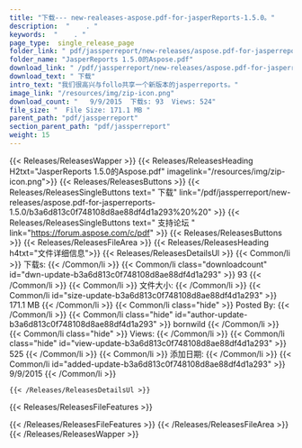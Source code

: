 ```yaml
---
title: "下载--- new-realeases-aspose.pdf-for-jasperReports-1.5.0。" 
description:  "    . " 
keywords:  "    . " 
page_type:  single_release_page
folder_link: " pdf/jassperreport/new-releases/aspose.pdf-for-jasperreports-1.5.0/"
folder_name: "JasperReports 1.5.0的Aspose.pdf"
download_link: " /pdf/jassperreport/new-releases/aspose.pdf-for-jasperreports-1.5.0/b3a6d813c0f748108d8ae88df4d1a293"
download_text: " 下载"
intro_text: "我们很高兴与follo共享一个新版本的jasperreports。"
image_link: "/resources/img/zip-icon.png"
download_count: "   9/9/2015  下载s: 93  Views: 524"
file_size: "  File Size: 171.1 MB "
parent_path: "pdf/jassperreport"
section_parent_path: "pdf/jassperreport"
weight: 15
---
```


{{< Releases/ReleasesWapper >}}
  {{< Releases/ReleasesHeading H2txt="JasperReports 1.5.0的Aspose.pdf" imagelink="/resources/img/zip-icon.png">}}
  {{< Releases/ReleasesButtons >}}
    {{< Releases/ReleasesSingleButtons text=" 下载" link="/pdf/jassperreport/new-releases/aspose.pdf-for-jasperreports-1.5.0/b3a6d813c0f748108d8ae88df4d1a293%20%20" >}}
    {{< Releases/ReleasesSingleButtons text=" 支持论坛 " link="https://forum.aspose.com/c/pdf" >}}
  {{< Releases/ReleasesButtons >}}
  {{< Releases/ReleasesFileArea >}}
    {{< Releases/ReleasesHeading h4txt="文件详细信息">}}
    {{< Releases/ReleasesDetailsUl >}}
            {{< Common/li  >}} 下载s: {{< /Common/li >}} 
      {{< Common/li class="downloadcount" id="dwn-update-b3a6d813c0f748108d8ae88df4d1a293" >}} 93 {{< /Common/li >}} 
      {{< Common/li  >}} 文件大小: {{< /Common/li >}} 
      {{< Common/li id="size-update-b3a6d813c0f748108d8ae88df4d1a293" >}} 171.1 MB {{< /Common/li >}} 
      {{< Common/li  class="hide" >}} Posted By: {{< /Common/li >}} 
      {{< Common/li class="hide" id="author-update-b3a6d813c0f748108d8ae88df4d1a293" >}} bornwild {{< /Common/li >}} 
      {{< Common/li class="hide"  >}} Views: {{< /Common/li >}} 
      {{< Common/li class="hide" id="view-update-b3a6d813c0f748108d8ae88df4d1a293" >}} 525 {{< /Common/li >}} 
      {{< Common/li  >}} 添加日期: {{< /Common/li >}} 
      {{< Common/li id="added-update-b3a6d813c0f748108d8ae88df4d1a293" >}} 9/9/2015 {{< /Common/li >}} 

    {{< /Releases/ReleasesDetailsUl >}}

  {{< Releases/ReleasesFileFeatures >}}
      
  {{< /Releases/ReleasesFileFeatures >}}
 {{< /Releases/ReleasesFileArea >}}
{{< /Releases/ReleasesWapper >}}


